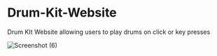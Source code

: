 # Drum-Kit-Website
Drum KIt Website allowing users to play drums on click or key presses


![Screenshot (6)](https://user-images.githubusercontent.com/60400118/79213153-4c4b7900-7e66-11ea-9e6f-f011b6fb72e4.png)
